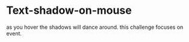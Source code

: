 # Text-shadow-on-mouse
as you hover the shadows will dance around.
this challenge focuses on event. 
